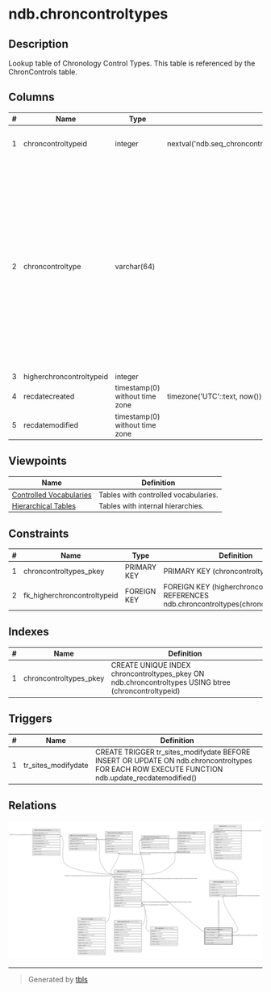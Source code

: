 # ndb.chroncontroltypes

## Description

Lookup table of Chronology Control Types. This table is referenced by the ChronControls table.

## Columns

| # | Name                     | Type                           | Default                                                           | Nullable | Children                                                                                                                        | Parents                                           | Comment                                                                                                                                                                                                                                                                                                                                                                                                |
| - | ------------------------ | ------------------------------ | ----------------------------------------------------------------- | -------- | ------------------------------------------------------------------------------------------------------------------------------- | ------------------------------------------------- | ------------------------------------------------------------------------------------------------------------------------------------------------------------------------------------------------------------------------------------------------------------------------------------------------------------------------------------------------------------------------------------------------------ |
| 1 | chroncontroltypeid       | integer                        | nextval('ndb.seq_chroncontroltypes_chroncontroltypeid'::regclass) | false    | [ndb.chroncontrols](ndb.chroncontrols.md) [ndb.chroncontroltypes](ndb.chroncontroltypes.md) [ndb.eventtypes](ndb.eventtypes.md) |                                                   | An arbitrary Chronology Control Type identification number.                                                                                                                                                                                                                                                                                                                                            |
| 2 | chroncontroltype         | varchar(64)                    |                                                                   | true     |                                                                                                                                 |                                                   | The Chronology Control Type. Chronology Controls include such geophysical controls as radiocarbon dates, calibrated radiocarbon dates, averages of several radiocarbon dates, potassium-argon dates, and thermoluminescence dates, as well as biostratigraphic controls, sediment stratigraphic controls, volcanic tephras, archaeological cultural associations, and any other types of age controls. |
| 3 | higherchroncontroltypeid | integer                        |                                                                   | true     |                                                                                                                                 | [ndb.chroncontroltypes](ndb.chroncontroltypes.md) |                                                                                                                                                                                                                                                                                                                                                                                                        |
| 4 | recdatecreated           | timestamp(0) without time zone | timezone('UTC'::text, now())                                      | false    |                                                                                                                                 |                                                   |                                                                                                                                                                                                                                                                                                                                                                                                        |
| 5 | recdatemodified          | timestamp(0) without time zone |                                                                   | false    |                                                                                                                                 |                                                   |                                                                                                                                                                                                                                                                                                                                                                                                        |

## Viewpoints

| Name                                      | Definition                           |
| ----------------------------------------- | ------------------------------------ |
| [Controlled Vocabularies](viewpoint-0.md) | Tables with controlled vocabularies. |
| [Hierarchical Tables](viewpoint-1.md)     | Tables with internal hierarchies.    |

## Constraints

| # | Name                        | Type        | Definition                                                                                  |
| - | --------------------------- | ----------- | ------------------------------------------------------------------------------------------- |
| 1 | chroncontroltypes_pkey      | PRIMARY KEY | PRIMARY KEY (chroncontroltypeid)                                                            |
| 2 | fk_higherchroncontroltypeid | FOREIGN KEY | FOREIGN KEY (higherchroncontroltypeid) REFERENCES ndb.chroncontroltypes(chroncontroltypeid) |

## Indexes

| # | Name                   | Definition                                                                                           |
| - | ---------------------- | ---------------------------------------------------------------------------------------------------- |
| 1 | chroncontroltypes_pkey | CREATE UNIQUE INDEX chroncontroltypes_pkey ON ndb.chroncontroltypes USING btree (chroncontroltypeid) |

## Triggers

| # | Name                | Definition                                                                                                                                     |
| - | ------------------- | ---------------------------------------------------------------------------------------------------------------------------------------------- |
| 1 | tr_sites_modifydate | CREATE TRIGGER tr_sites_modifydate BEFORE INSERT OR UPDATE ON ndb.chroncontroltypes FOR EACH ROW EXECUTE FUNCTION ndb.update_recdatemodified() |

## Relations

![er](ndb.chroncontroltypes.svg)

---

> Generated by [tbls](https://github.com/k1LoW/tbls)